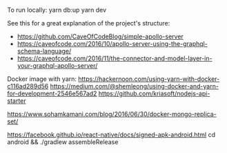 To run locally:
yarn db:up
yarn dev

See this for a great explanation of the project's structure:
* https://github.com/CaveOfCodeBlog/simple-apollo-server
* https://caveofcode.com/2016/10/apollo-server-using-the-graphql-schema-language/
* https://caveofcode.com/2016/11/the-connector-and-model-layer-in-your-graphql-apollo-server/

Docker image with yarn:
https://hackernoon.com/using-yarn-with-docker-c116ad289d56
https://medium.com/@shemleong/using-docker-and-yarn-for-development-2546e567ad2
https://github.com/kriasoft/nodejs-api-starter

https://www.sohamkamani.com/blog/2016/06/30/docker-mongo-replica-set/

https://facebook.github.io/react-native/docs/signed-apk-android.html
cd android && ./gradlew assembleRelease